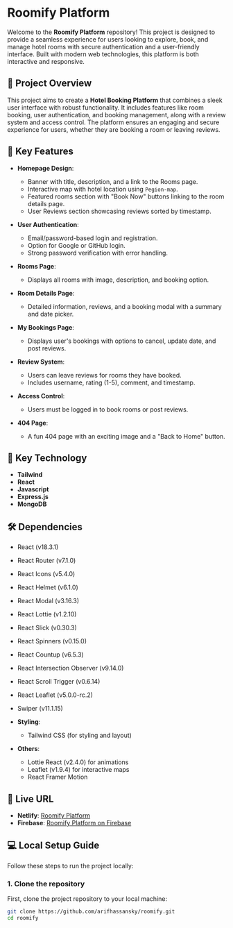 # Roomify Platform

Welcome to the **Roomify Platform** repository! This project is designed to provide a seamless experience for users looking to explore, book, and manage hotel rooms with secure authentication and a user-friendly interface. Built with modern web technologies, this platform is both interactive and responsive.

## 🎯 Project Overview

This project aims to create a **Hotel Booking Platform** that combines a sleek user interface with robust functionality. It includes features like room booking, user authentication, and booking management, along with a review system and access control. The platform ensures an engaging and secure experience for users, whether they are booking a room or leaving reviews.

## 🌟 Key Features

- **Homepage Design**:
  - Banner with title, description, and a link to the Rooms page.
  - Interactive map with hotel location using `Pegion-map`.
  - Featured rooms section with "Book Now" buttons linking to the room details page.
  - User Reviews section showcasing reviews sorted by timestamp.

- **User Authentication**:
  - Email/password-based login and registration.
  - Option for Google or GitHub login.
  - Strong password verification with error handling.

- **Rooms Page**:
  - Displays all rooms with image, description, and booking option.

- **Room Details Page**:
  - Detailed information, reviews, and a booking modal with a summary and date picker.

- **My Bookings Page**:
  - Displays user's bookings with options to cancel, update date, and post reviews.

- **Review System**:
  - Users can leave reviews for rooms they have booked.
  - Includes username, rating (1-5), comment, and timestamp.

- **Access Control**:
  - Users must be logged in to book rooms or post reviews.

- **404 Page**:
  - A fun 404 page with an exciting image and a "Back to Home" button.

## 🌟 Key Technology

- **Tailwind**
- **React**
- **Javascript**
- **Express.js**
- **MongoDB**

## 🛠 Dependencies

- React (v18.3.1)
- React Router (v7.1.0)
- React Icons (v5.4.0)
- React Helmet (v6.1.0)
- React Modal (v3.16.3)
- React Lottie (v1.2.10)
- React Slick (v0.30.3)
- React Spinners (v0.15.0)
- React Countup (v6.5.3)
- React Intersection Observer (v9.14.0)
- React Scroll Trigger (v0.6.14)
- React Leaflet (v5.0.0-rc.2)
- Swiper (v11.1.15)

- **Styling**:
  - Tailwind CSS (for styling and layout)

- **Others**:
  - Lottie React (v2.4.0) for animations
  - Leaflet (v1.9.4) for interactive maps
  - React Framer Motion

## 📍 Live URL

- **Netlify**: [Roomify Platform](https://roomifysky.netlify.app)
- **Firebase**: [Roomify Platform on Firebase](https://roomify-984fd.web.app)

## 💻 Local Setup Guide

Follow these steps to run the project locally:

### 1. Clone the repository

First, clone the project repository to your local machine:

```bash
git clone https://github.com/arifhassansky/roomify.git
cd roomify
